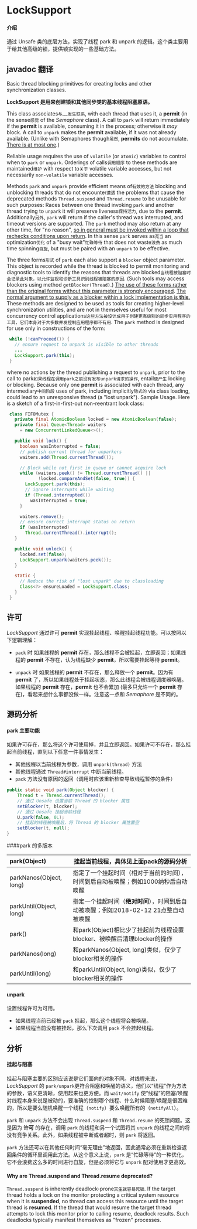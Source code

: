 # LockSupport

#### 介绍

通过 Unsafe 类的底层方法，实现了线程 park 和 unpark 的逻辑。这个类主要用于给其他高级的锁，提供锁实现的一些基础方法。
## javadoc 翻译

Basic thread blocking primitives for creating locks and other synchronization classes. 

**LockSupport 是用来创建锁和其他同步类的基本线程阻塞原语。**

This class associates`与……发生联系`, with each thread that uses it, a **permit** (in the sense`感觉` of the *Semaphore* class). A call to `park` will return immediately if the **permit** is available, consuming it in the process; otherwise it *may* block. A call to `unpark` makes the **permit** available, if it was not already available. (Unlike with Semaphores though`虽然`, **permits** do not accumulate. <u>There is at most one</u>.) 

Reliable usage requires the use of `volatile` (or `atomic`) variables to control when to `park` or `unpark`. Orderings of calls`调用顺序` to these methods are maintained`维护` with respect to`关于` volatile variable accesses, but not necessarily `non-volatile` variable accesses.

Methods `park` and `unpark` provide efficient means of`有效的方法` blocking and unblocking threads that do not encounter`遭遇` the problems that cause the deprecated methods `Thread.suspend` and `Thread.resume` to be unusable for such purposes: Races between one thread invoking `park` and another thread trying to `unpark` it will preserve liveness`保持活力`, due to the **permit**. Additionally`另外`, `park` will return if the caller's thread was interrupted, and timeout versions are supported. The `park` method may also return at any other time, for "no reason", <u>so in general must be invoked within a loop that rechecks conditions upon return</u>. In this sense `park` serves as`充当` an optimization`优化` of a "busy wait"`忙碌等待` that does not waste`浪费` as much time spinning`自旋`, but must be paired with an `unpark` to be effective.

The three forms`形式` of `park` each also support a `blocker` object parameter. This object is recorded while the thread is blocked to permit monitoring and diagnostic tools to identify the reasons that threads are blocked`当线程被阻塞时会记录此对象，以允许监视和诊断工具识别线程被阻塞的原因`. (Such tools may access blockers using method `getBlocker(Thread)`.) <u>The use of these forms rather than the original forms without this parameter is strongly encouraged</u>. <u>The normal argument to supply as a blocker within a lock implementation is **this**.</u>
These methods are designed to be used as tools for creating higher-level synchronization utilities, and are not in themselves useful for most concurrency control applications`这些方法被设计成用于创建更高级别的同步实用程序的工具，它们本身对于大多数并发控制应用程序都不有用`. The `park` method is designed for use only in constructions of the form:

```java
 while (!canProceed()) {
   // ensure request to unpark is visible to other threads
   ...
   LockSupport.park(this);
 }
```

where no actions by the thread publishing a request to `unpark`, prior to the call to park`如果线程在调用park之前没有发布unpark请求的操作`, entail`使产生` locking or blocking. Because only one **permit** is associated with each thread, any intermediary`中间阶段` uses of park, including implicitly`隐式的` via class loading, could lead to an unresponsive thread (a "lost unpark").
Sample Usage. Here is a sketch of a first-in-first-out non-reentrant lock class:

```java
 class FIFOMutex {
   private final AtomicBoolean locked = new AtomicBoolean(false);
   private final Queue<Thread> waiters
     = new ConcurrentLinkedQueue<>();

   public void lock() {
     boolean wasInterrupted = false;
     // publish current thread for unparkers
     waiters.add(Thread.currentThread());

     // Block while not first in queue or cannot acquire lock
     while (waiters.peek() != Thread.currentThread() ||
            !locked.compareAndSet(false, true)) {
       LockSupport.park(this);
       // ignore interrupts while waiting
       if (Thread.interrupted())
         wasInterrupted = true;
     }

     waiters.remove();
     // ensure correct interrupt status on return
     if (wasInterrupted)
       Thread.currentThread().interrupt();
   }

   public void unlock() {
     locked.set(false);
     LockSupport.unpark(waiters.peek());
   }

   static {
     // Reduce the risk of "lost unpark" due to classloading
     Class<?> ensureLoaded = LockSupport.class;
   }
 }
```
## 许可
*LockSupport* 通过许可 **permit** 实现挂起线程、唤醒挂起线程功能。可以按照以下逻辑理解：

- `pack` 时
  如果线程的 **permit** 存在，那么线程不会被挂起，立即返回；如果线程的 **permit** 不存在，认为线程缺少 **permit**，所以需要挂起等待 **permit**。

- `unpack` 时
  如果线程的 **permit** 不存在，那么释放一个 **permit**。因为有 **permit** 了，所以如果线程处于挂起状态，那么此线程会被线程调度器唤醒。如果线程的 **permit** 存在，**permit** 也不会累加 (最多只允许一个 **permit** 存在)，看起来想什么事都没做一样。注意这一点和 *Semaphore* 是不同的。

## 源码分析

#### park 主要功能

如果许可存在，那么将这个许可使用掉，并且立即返回。如果许可不存在，那么挂起当前线程，直到以下任意一件事情发生：

- 其他线程以当前线程为参数，调用 `unpark(thread)` 方法
- 其他线程通过 `Thread#interrupt` 中断当前线程。
-  `pack` 方法没有原因的返回（调用时应该重新检查导致线程暂停的条件）

```java
public static void park(Object blocker) {
    Thread t = Thread.currentThread();
    // 通过 Unsafe 设置当前 Thread 的 blocker 属性
    setBlocker(t, blocker);
  	// 通过 Unsafe 挂起当前线程
    U.park(false, 0L);
  	// 挂起的线程被唤醒后，将 Thread 的 blocker 属性置空
    setBlocker(t, null);
}
```

####park 的多版本

| park(Object)            | 挂起当前线程，具体见上面pack的源码分析                       |
| :---------------------- | ------------------------------------------------------------ |
| parkNanos(Object, long) | 指定了一个挂起时间（相对于当前的时间），时间到后自动被唤醒；例如1000纳秒后自动唤醒 |
| parkUntil(Object, long) | 指定一个挂起时间（**绝对时间**），时间到后自动被唤醒；例如2018-02-12 21点整自动被唤醒 |
| park()                  | 和park(Object)相比少了挂起前为线程设置blocker、被唤醒后清理blocker的操作 |
| parkNanos(long)         | 和parkNanos(Object, long)类似，仅少了blocker相关的操作       |
| parkUntil(long)         | 和parkUntil(Object, long)类似，仅少了blocker相关的操作       |

#### unpark

设置线程许可为可用。

- 如果线程当前已经被 `pack` 挂起，那么这个线程将会被唤醒。
- 如果线程当前没有被挂起，那么下次调用 `pack` 不会挂起线程。

## 分析

#### 挂起与阻塞

挂起与阻塞主要的区别应该说是它们面向的对象不同。对线程来说， *LockSupport* 的 `park/unpark`更符合阻塞和唤醒的语义，他们以“线程”作为方法的参数，语义更清晰，使用起来也更方便。而 `wait/notify` 使“线程”的阻塞/唤醒对线程本身来说是被动的，要准确的控制哪个线程、什么时候阻塞/唤醒是很困难的，所以是要么随机唤醒一个线程（`notify`）要么唤醒所有的（`notifyAll`）。

`park` 和 `unpark` 方法不会出现 `Thread.suspend` 和 `Thread.resume` 的死锁问题。这是因为 **许可** 的存在，调用 `park` 的线程和另一个试图将其 `unpark` 的线程之间的将没有竞争关系。此外，如果线程被中断或者超时，则 `park` 将返回。

`park` 方法还可以在其他任何时间“毫无理由”地返回，因此通常必须在重新检查返回条件的循环里调用此方法。从这个意义上说，`park` 是“忙碌等待”的一种优化，它不会浪费这么多的时间进行自旋，但是必须将它与 `unpark` 配对使用才更高效。



#### Why are Thread.suspend and Thread.resume deprecated? 
`Thread.suspend` is inherently deadlock-prone`天生就容易死锁`. If the target thread holds a lock on the monitor protecting a critical system resource when it is **suspended**, no thread can access this resource until the target thread is **resumed**. If the thread that would resume the target thread attempts to lock this monitor prior to calling resume, deadlock results. Such deadlocks typically manifest themselves as "frozen" processes. 